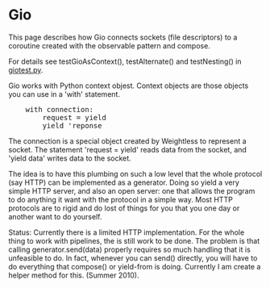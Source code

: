 <h1>
  Gio
</h1>

<p>
  This page describes how Gio connects sockets (file descriptors) to a coroutine created with the observable pattern and compose.  
</p>

<p>
  For details see testGioAsContext(), testAlternate() and testNesting() in <a href="http://weightless.svn.sourceforge.net/viewvc/weightless/trunk/test/giotest.py?view=markup">giotest.py</a>.
</p>

<p>
 Gio works with Python context objest.  Context objects are those objects you can use in a 'with' statement.
</p>
<pre>
    with connection:
        request = yield
        yield 'reponse
</pre>

<p>  The connection is a special object created by Weightless to represent a socket.  The statement 'request = yield' reads data from the socket, and 'yield data' writes data to the socket. </p>

<p>  The idea is to have this plumbing on such a low level that the whole protocol (say HTTP) can be implemented as a generator.  Doing so yield a very simple HTTP server, and also an open server: one that allows the program to do anything it want with the protocol in a simple way.  Most HTTP protocols are to rigid and do lost of things for you that you one day or another want to do yourself.</p>

<p>
Status:  Currently there is a limited HTTP implementation.  For the whole thing to work with pipelines, the is still work to be done.  The problem is that calling generator.send(data) properly requires so much handling that it is unfeasible to do.  In fact, whenever you can send() directly, you will have to do everything that compose()  or yield-from is doing.  Currently I am create a helper method for this. (Summer 2010).
</p>
